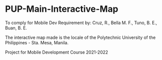 # PUP-Main-Interactive-Map
To comply for Mobile Dev Requirement by: Cruz, R., Bella M. F., Tuno, B. E., Buan, B. E.

The interactive map made is the locale of the Polytechnic University of the Philippines - Sta. Mesa, Manila.

Project for Mobile Development Course 2021-2022
